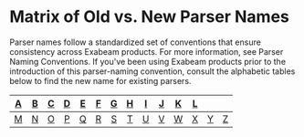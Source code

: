  Matrix of Old vs. New Parser Names
===================================

 Parser names follow a standardized set of conventions that ensure consistency across Exabeam products. For more information, see Parser Naming Conventions. If you've been using Exabeam products prior to the introduction of this parser-naming convention, consult the alphabetic tables below to find the new name for existing parsers.

| [A](ParsersLegacy/a_parsers.md) | [B](ParsersLegacy/b_parsers.md) | [C](ParsersLegacy/c_parsers.md) | [D](ParsersLegacy/d_parsers.md) | [E](ParsersLegacy/e_parsers.md) | [F](ParsersLegacy/f_parsers.md) | [G](ParsersLegacy/g_parsers.md) | [H](ParsersLegacy/h_parsers.md) | [I](ParsersLegacy/i_parsers.md) | [J](ParsersLegacy/j_parsers.md) | [K](ParsersLegacy/k_parsers.md) | [L](ParsersLegacy/l_parsers.md) |                                 |                                 |
|:-------------------------------:|:-------------------------------:|:-------------------------------:|:-------------------------------:|:-------------------------------:|:-------------------------------:|:-------------------------------:|:-------------------------------:|:-------------------------------:|:-------------------------------:|:-------------------------------:|:-------------------------------:|:-------------------------------:|:-------------------------------:|
| [M](ParsersLegacy/m_parsers.md) | [N](ParsersLegacy/n_parsers.md) | [O](ParsersLegacy/o_parsers.md) | [P](ParsersLegacy/p_parsers.md) | [Q](ParsersLegacy/q_parsers.md) | [R](ParsersLegacy/r_parsers.md) | [S](ParsersLegacy/s_parsers.md) | [T](ParsersLegacy/t_parsers.md) | [U](ParsersLegacy/u_parsers.md) | [V](ParsersLegacy/v_parsers.md) | [W](ParsersLegacy/w_parsers.md) | [X](ParsersLegacy/x_parsers.md) | [Y](ParsersLegacy/y_parsers.md) | [Z](ParsersLegacy/z_parsers.md) |